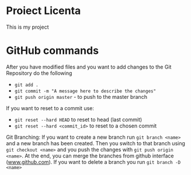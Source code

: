 Proiect Licenta
======

This is my project


GitHub commands
=======

After you have modified files and you want to add changes to the Git Repository do the following
* `git add .`
* `git commit -m "A message here to describe the changes"`
* `git push origin master` - to push to the master branch

If you want to reset to a commit use:
* `git reset --hard HEAD` to reset to head (last commit)
* `git reset --hard <commit_id>` to reset to a chosen commit

Git Branching:
If you want to create a new branch run `git branch <name>` and a new branch has been created. Then you switch to that branch using `git checkout <name>` and you push the changes
with `git push origin <name>`. At the end, you can merge the branches from github interface (www.github.com).
If you want to delete a branch you run `git branch -D <name>`